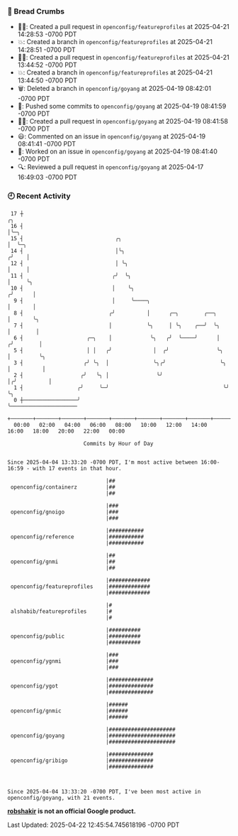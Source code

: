### 🍞 Bread Crumbs

 * ✍🏼: Created a pull request in `openconfig/featureprofiles` at 2025-04-21 14:28:53 -0700 PDT
 * 💥: Created a branch in `openconfig/featureprofiles` at 2025-04-21 14:28:51 -0700 PDT
 * ✍🏼: Created a pull request in `openconfig/featureprofiles` at 2025-04-21 13:44:52 -0700 PDT
 * 💥: Created a branch in `openconfig/featureprofiles` at 2025-04-21 13:44:50 -0700 PDT
 * 🗑: Deleted a branch in `openconfig/goyang` at 2025-04-19 08:42:01 -0700 PDT
 * 🚢: Pushed some commits to `openconfig/goyang` at 2025-04-19 08:41:59 -0700 PDT
 * ✍🏼: Created a pull request in `openconfig/goyang` at 2025-04-19 08:41:58 -0700 PDT
 * 😃: Commented on an issue in `openconfig/goyang` at 2025-04-19 08:41:41 -0700 PDT
 * 👀: Worked on an issue in `openconfig/goyang` at 2025-04-19 08:41:40 -0700 PDT
 * 🔍: Reviewed a pull request in  `openconfig/goyang` at 2025-04-17 16:49:03 -0700 PDT

### 🕘 Recent Activity
```
 17 ┼                                                                    ╭╮
 16 ┤                                                                    │╰─╮
 15 ┤                             ╭╮                                     │  ╰─╮
 14 ┤                             │╰╮                                   ╭╯    │
 12 ┤                             │ ╰╮                                  │     │
 11 ┤                            ╭╯  ╰╮                                 │     ╰╮
 10 ┤                            │    ╰╮                               ╭╯      │
  9 ┤                            │     ╰────╮                          │       │
  8 ┤                           ╭╯          │      ╭─╮        ╭──╮     │       ╰╮
  7 ┤                           │           ╰╮     │ ╰╮    ╭──╯  ╰╮    │        │
  6 ┤                    ╭─╮    │            ╰╮   ╭╯  ╰────╯      │   ╭╯        │
  5 ┤                    │ │   ╭╯             │  ╭╯               ╰╮  │         ╰╮
  3 ┤                   ╭╯ ╰╮  │              ╰╮╭╯                 ╰╮ │          │
  2 ┤                  ╭╯   ╰╮ │               ╰╯                   │╭╯          │
  1 ┤                 ╭╯     ╰─╯                                    ╰╯           ╰╮
  0 ┼─────────────────╯                                                           ╰─────────────────────
    +───────+───────+───────+───────+───────+───────+───────+───────+───────+───────+───────+───────+────
  00:00   02:00   04:00   06:00   08:00   10:00   12:00   14:00   16:00   18:00   20:00   22:00   00:00   

						Commits by Hour of Day


Since 2025-04-04 13:33:20 -0700 PDT, I'm most active between 16:00-16:59 - with 17 events in that hour.

```



```
                               |##
 openconfig/containerz         |##
                               |##

                               |###
 openconfig/gnoigo             |###
                               |###

                               |###########
 openconfig/reference          |###########
                               |###########

                               |##
 openconfig/gnmi               |##
                               |##

                               |#############
 openconfig/featureprofiles    |#############
                               |#############

                               |#
 alshabib/featureprofiles      |#
                               |#

                               |##########
 openconfig/public             |##########
                               |##########

                               |###
 openconfig/ygnmi              |###
                               |###

                               |##############
 openconfig/ygot               |##############
                               |##############

                               |######
 openconfig/gnmic              |######
                               |######

                               |#####################
 openconfig/goyang             |#####################
                               |#####################

                               |##############
 openconfig/gribigo            |##############
                               |##############



Since 2025-04-04 13:33:20 -0700 PDT, I've been most active in openconfig/goyang, with 21 events.

```
**[robshakir](mailto:robjs@google.com) is not an official Google product.**  


Last Updated: 2025-04-22 12:45:54.745618196 -0700 PDT

